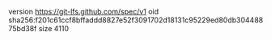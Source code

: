 version https://git-lfs.github.com/spec/v1
oid sha256:f201c61ccf8bffaddd8827e52f3091702d18131c95229ed80db30448875bd38f
size 4110
